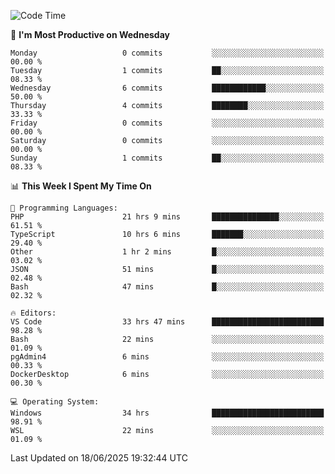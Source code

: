<!--START_SECTION:waka-->
![Code Time](http://img.shields.io/badge/Code%20Time-5%2C111%20hrs%2058%20mins-blue)

📅 **I'm Most Productive on Wednesday** 

```text
Monday                   0 commits           ░░░░░░░░░░░░░░░░░░░░░░░░░   00.00 % 
Tuesday                  1 commits           ██░░░░░░░░░░░░░░░░░░░░░░░   08.33 % 
Wednesday                6 commits           ████████████░░░░░░░░░░░░░   50.00 % 
Thursday                 4 commits           ████████░░░░░░░░░░░░░░░░░   33.33 % 
Friday                   0 commits           ░░░░░░░░░░░░░░░░░░░░░░░░░   00.00 % 
Saturday                 0 commits           ░░░░░░░░░░░░░░░░░░░░░░░░░   00.00 % 
Sunday                   1 commits           ██░░░░░░░░░░░░░░░░░░░░░░░   08.33 % 
```


📊 **This Week I Spent My Time On** 

```text
💬 Programming Languages: 
PHP                      21 hrs 9 mins       ███████████████░░░░░░░░░░   61.51 % 
TypeScript               10 hrs 6 mins       ███████░░░░░░░░░░░░░░░░░░   29.40 % 
Other                    1 hr 2 mins         █░░░░░░░░░░░░░░░░░░░░░░░░   03.02 % 
JSON                     51 mins             █░░░░░░░░░░░░░░░░░░░░░░░░   02.48 % 
Bash                     47 mins             █░░░░░░░░░░░░░░░░░░░░░░░░   02.32 % 

🔥 Editors: 
VS Code                  33 hrs 47 mins      █████████████████████████   98.28 % 
Bash                     22 mins             ░░░░░░░░░░░░░░░░░░░░░░░░░   01.09 % 
pgAdmin4                 6 mins              ░░░░░░░░░░░░░░░░░░░░░░░░░   00.33 % 
DockerDesktop            6 mins              ░░░░░░░░░░░░░░░░░░░░░░░░░   00.30 % 

💻 Operating System: 
Windows                  34 hrs              █████████████████████████   98.91 % 
WSL                      22 mins             ░░░░░░░░░░░░░░░░░░░░░░░░░   01.09 % 
```


 Last Updated on 18/06/2025 19:32:44 UTC
<!--END_SECTION:waka-->
